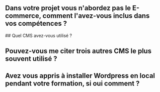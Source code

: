 ## Dans votre projet vous n'abordez pas le E-commerce, comment l'avez-vous inclus dans vos compétences ?


## Quel CMS avez-vous utilisé ?


## Pouvez-vous me citer trois autres CMS le plus souvent utilisé ?

## Avez vous appris à installer Wordpress en local pendant votre formation, si oui comment ?

